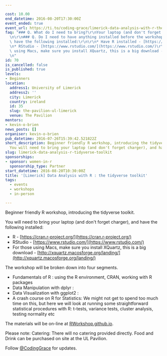 ```yaml
---

cost: 10.00
end_datetime: 2016-08-20T17:30:00Z
event_ended: true
event_url: https://ti.to/coding-grace/limerick-data-analysis-with-r-the-tidyverse-toolkit
faq: "### Q. What do I need to bring?\r\nYour laptop (and don't forget charger).\r\
  \n\r\n### Q. Do I need to have anything installed before the workshop?\r\nYes, please\
  \ have the following installed:\r\n\r\n* Have R installed - [https://cran.r-project.org/](https://cran.r-project.org/)\r\
  \n* RStudio - [https://www.rstudio.com/](https://www.rstudio.com/)\r\n* For those\
  \ using Macs, make sure you install XQuartz, this is a big download - [http://xquartz.macosforge.org/landing/](http://xquartz.macosforge.org/landing/)\r\
  \n"
id: 70
is_cancelled: false
is_published: true
levels:
- Beginners
location:
  address1: University of Limerick
  address2: ''
  city: Limerick
  country: ireland
  id: 35
  slug: the-pavilion-ul-limerick
  venue: The Pavilion
mentors:
- kevin-o-brien
news_posts: []
organiser: kevin-o-brien
pub_datetime: 2016-07-26T15:39:42.521822Z
short_description: Beginner friendly R workshop, introducing the tidyverse toolkit.
  You will need to bring your laptop (and don't forget charger), and have R installed.
slug: limerick-data-analysis-r-tidyverse-toolkit
sponsorships:
- sponsor: women-in-r
  sponsorship_type: Partner
start_datetime: 2016-08-20T10:30:00Z
title: '[Limerick] Data Analysis with R : the tidyverse toolkit'
tags:
  - events
  - workshops
  - in-person

---
```


Beginner friendly R workshop, introducing the tidyverse toolkit.

You will need to bring your laptop (and don't forget charger), and have the following installed:

* R - [https://cran.r-project.org/](https://cran.r-project.org/)
* RStudio - [https://www.rstudio.com/](https://www.rstudio.com/)
* For those using Macs, make sure you install XQuartz, this is a big download - [http://xquartz.macosforge.org/landing/](http://xquartz.macosforge.org/landing/)

The workshop will  be broken down into four segments.

* Fundamentals of R : using the R environment, CRAN, working with R packages
* Data Manipulation with dplyr :
* Data Visualization with ggplot2 : 
* A crash course on R for Statistics: We might not get to spend too much time on this, but here we will look at running some straightforward statistical procedures with R: t-tests, variance tests, cluster analysis, testing normality etc

The materials will be on-line at [RWorkshop.github.io](http://rworkshop.github.io/).

Please note: Catering: There will no catering provided directly. Food and Drink can be purchased on site at the UL Pavilion.

Follow [@CodingGrace](https://twitter.com/codinggrace) for updates.